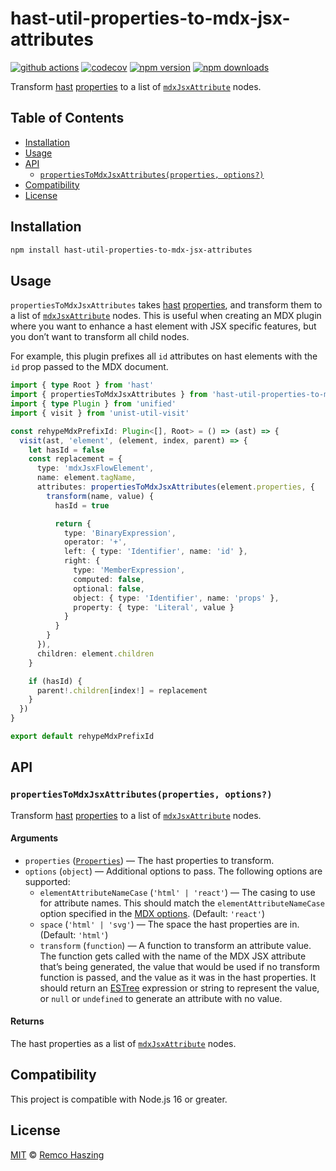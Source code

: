 # hast-util-properties-to-mdx-jsx-attributes

[![github actions](https://github.com/remcohaszing/hast-util-properties-to-mdx-jsx-attributes/actions/workflows/ci.yaml/badge.svg)](https://github.com/remcohaszing/hast-util-properties-to-mdx-jsx-attributes/actions/workflows/ci.yaml)
[![codecov](https://codecov.io/gh/remcohaszing/hast-util-properties-to-mdx-jsx-attributes/branch/main/graph/badge.svg)](https://codecov.io/gh/remcohaszing/hast-util-properties-to-mdx-jsx-attributes)
[![npm version](https://img.shields.io/npm/v/hast-util-properties-to-mdx-jsx-attributes)](https://www.npmjs.com/package/hast-util-properties-to-mdx-jsx-attributes)
[![npm downloads](https://img.shields.io/npm/dm/hast-util-properties-to-mdx-jsx-attributes)](https://www.npmjs.com/package/hast-util-properties-to-mdx-jsx-attributes)

Transform [hast](https://github.com/syntax-tree/hast)
[properties](https://github.com/syntax-tree/hast#properties) to a list of
[`mdxJsxAttribute`](https://github.com/syntax-tree/mdast-util-mdx-jsx#mdxjsxattribute) nodes.

## Table of Contents

- [Installation](#installation)
- [Usage](#usage)
- [API](#api)
  - [`propertiesToMdxJsxAttributes(properties, options?)`](#propertiestomdxjsxattributesproperties-options)
- [Compatibility](#compatibility)
- [License](#license)

## Installation

```sh
npm install hast-util-properties-to-mdx-jsx-attributes
```

## Usage

`propertiesToMdxJsxAttributes` takes [hast](https://github.com/syntax-tree/hast)
[properties](https://github.com/syntax-tree/hast#properties), and transform them to a list of
[`mdxJsxAttribute`](https://github.com/syntax-tree/mdast-util-mdx-jsx#mdxjsxattribute) nodes. This
is useful when creating an MDX plugin where you want to enhance a hast element with JSX specific
features, but you don’t want to transform all child nodes.

For example, this plugin prefixes all `id` attributes on hast elements with the `id` prop passed to
the MDX document.

```typescript
import { type Root } from 'hast'
import { propertiesToMdxJsxAttributes } from 'hast-util-properties-to-mdx-jsx-attributes'
import { type Plugin } from 'unified'
import { visit } from 'unist-util-visit'

const rehypeMdxPrefixId: Plugin<[], Root> = () => (ast) => {
  visit(ast, 'element', (element, index, parent) => {
    let hasId = false
    const replacement = {
      type: 'mdxJsxFlowElement',
      name: element.tagName,
      attributes: propertiesToMdxJsxAttributes(element.properties, {
        transform(name, value) {
          hasId = true

          return {
            type: 'BinaryExpression',
            operator: '+',
            left: { type: 'Identifier', name: 'id' },
            right: {
              type: 'MemberExpression',
              computed: false,
              optional: false,
              object: { type: 'Identifier', name: 'props' },
              property: { type: 'Literal', value }
            }
          }
        }
      }),
      children: element.children
    }

    if (hasId) {
      parent!.children[index!] = replacement
    }
  })
}

export default rehypeMdxPrefixId
```

## API

### `propertiesToMdxJsxAttributes(properties, options?)`

Transform [hast](https://github.com/syntax-tree/hast)
[properties](https://github.com/syntax-tree/hast#properties) to a list of
[`mdxJsxAttribute`](https://github.com/syntax-tree/mdast-util-mdx-jsx#mdxjsxattribute) nodes.

#### Arguments

- `properties` ([`Properties`](https://github.com/syntax-tree/hast#properties)) — The hast
  properties to transform.
- `options` (`object`) — Additional options to pass. The following options are supported:
  - `elementAttributeNameCase` (`'html' | 'react'`) — The casing to use for attribute names. This
    should match the `elementAttributeNameCase` option specified in the
    [MDX options](https://mdxjs.com/packages/mdx/#processoroptions). (Default: `'react'`)
  - `space` (`'html' | 'svg'`) — The space the hast properties are in. (Default: `'html'`)
  - `transform` (`function`) — A function to transform an attribute value. The function gets called
    with the name of the MDX JSX attribute that’s being generated, the value that would be used if
    no transform function is passed, and the value as it was in the hast properties. It should
    return an [ESTree](https://github.com/estree/estree) expression or string to represent the
    value, or `null` or `undefined` to generate an attribute with no value.

#### Returns

The hast properties as a list of
[`mdxJsxAttribute`](https://github.com/syntax-tree/mdast-util-mdx-jsx#mdxjsxattribute) nodes.

## Compatibility

This project is compatible with Node.js 16 or greater.

## License

[MIT](LICENSE.md) © [Remco Haszing](https://github.com/remcohaszing)
